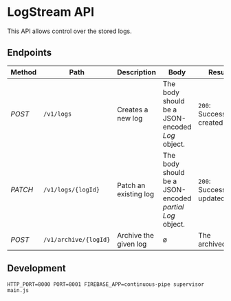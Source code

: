 # LogStream API

This API allows control over the stored logs.

## Endpoints

| Method | Path | Description | Body | Result |
|--------|------|-------------|------|--------|
| *POST* | `/v1/logs` | Creates a new log | The body should be a JSON-encoded _Log_ object. | `200`: Successfully created |
| *PATCH* | `/v1/logs/{logId}` | Patch an existing log | The body should be a JSON-encoded _partial_ _Log_ object. | `200`: Successfully updated |
| *POST* | `/v1/archive/{logId}` | Archive the given log | ø | The archived log |

## Development

```
HTTP_PORT=8000 PORT=8001 FIREBASE_APP=continuous-pipe supervisor main.js
```
